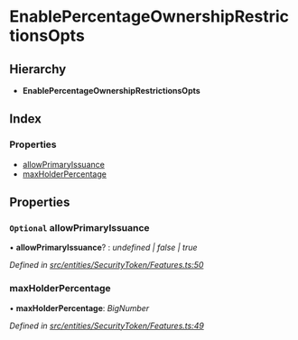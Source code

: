 # EnablePercentageOwnershipRestrictionsOpts

## Hierarchy

* **EnablePercentageOwnershipRestrictionsOpts**

## Index

### Properties

* [allowPrimaryIssuance](_entities_securitytoken_features_.enablepercentageownershiprestrictionsopts.md#optional-allowprimaryissuance)
* [maxHolderPercentage](_entities_securitytoken_features_.enablepercentageownershiprestrictionsopts.md#maxholderpercentage)

## Properties

### `Optional` allowPrimaryIssuance

• **allowPrimaryIssuance**? : _undefined \| false \| true_

_Defined in_ [_src/entities/SecurityToken/Features.ts:50_](https://github.com/PolymathNetwork/polymath-sdk/blob/550676f/src/entities/SecurityToken/Features.ts#L50)

### maxHolderPercentage

• **maxHolderPercentage**: _BigNumber_

_Defined in_ [_src/entities/SecurityToken/Features.ts:49_](https://github.com/PolymathNetwork/polymath-sdk/blob/550676f/src/entities/SecurityToken/Features.ts#L49)

